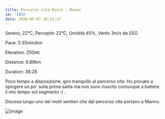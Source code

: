 ```yaml
---
title: Percorso vita Bosco - Manno
id: '1932'
date: 2020-05-07 20:23:37
---
```


Sereno, 22°C, Percepito 22°C, Umidità 45%, Vento 3m/s da SSO

Pace: 5:35min/km

Elevation: 250mt

Distance: 6.89km

Duration: 38:28

Poco tempo a disposizione, giro tranquillo al percorso vita. Ho provato a spingere un po' sulla prima salita ma non sono riuscito comunque a battere il mio tempo sul segmento :( .

Discesa lungo uno dei molti sentieri che dal percorso vita portano a Manno.

![image](/images/2021/08/20200507-activity-map.png)